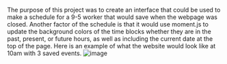 The purpose of this project was to create an interface that could be used to make a schedule for a 9-5 worker that would save when the webpage was closed. Another factor of the schedule is that it would use moment.js to update the background colors of the time blocks whether they are in the past, present, or future hours, as well as including the current date at the top of the page. Here is an example of what the website would look like at 10am with 3 saved events.
![image](https://user-images.githubusercontent.com/106410591/181151123-a046adcd-3585-4797-a10e-bf0271d512a0.png)
